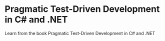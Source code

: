 # Pragmatic Test-Driven Development in C# and .NET

Learn from the book Pragmatic Test-Driven Development in C# and .NET
